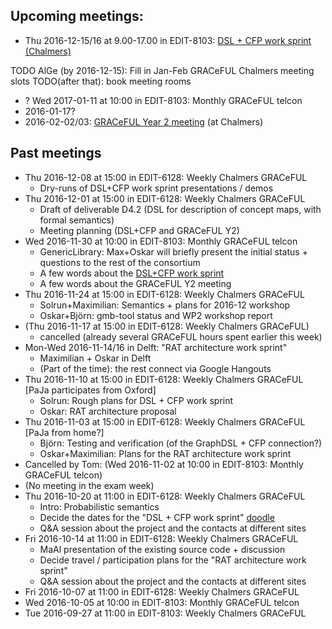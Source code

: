## Upcoming meetings:
* Thu 2016-12-15/16 at 9.00-17.00 in EDIT-8103: [DSL + CFP work sprint (Chalmers)](../2016-12/)

TODO AlGe (by 2016-12-15): Fill in Jan-Feb GRACeFUL Chalmers meeting slots
TODO(after that): book meeting rooms

* ? Wed 2017-01-11 at 10:00 in EDIT-8103: Monthly GRACeFUL telcon
* 2016-01-17?
* 2016-02-02/03: [GRACeFUL Year 2 meeting](../2017-02/) (at Chalmers)

## Past meetings
* Thu 2016-12-08 at 15:00 in EDIT-6128: Weekly Chalmers GRACeFUL
    * Dry-runs of DSL+CFP work sprint presentations / demos
* Thu 2016-12-01 at 15:00 in EDIT-6128: Weekly Chalmers GRACeFUL
    * Draft of deliverable D4.2 (DSL for description of concept maps, with formal semantics)
    * Meeting planning (DSL+CFP and GRACeFUL Y2)
* Wed 2016-11-30 at 10:00 in EDIT-8103: Monthly GRACeFUL telcon
    * GenericLibrary: Max+Oskar will briefly present the initial status + questions to the rest of the consortium
    * A few words about the [DSL+CFP work sprint](../2016-12)
	* A few words about the GRACeFUL Y2 meeting
* Thu 2016-11-24 at 15:00 in EDIT-6128: Weekly Chalmers GRACeFUL
    * Solrun+Maximilian: Semantics + plans for 2016-12 workshop
    * Oskar+Björn: gmb-tool status and WP2 workshop report
* (Thu 2016-11-17 at 15:00 in EDIT-6128: Weekly Chalmers GRACeFUL)
    * cancelled (already several GRACeFUL hours spent earlier this week)
* Mon-Wed 2016-11-14/16 in Delft: "RAT architecture work sprint"
    * Maximilian + Oskar in Delft
    * (Part of the time): the rest connect via Google Hangouts
* Thu 2016-11-10 at 15:00 in EDIT-6128: Weekly Chalmers GRACeFUL [PaJa participates from Oxford]
    * Solrun: Rough plans for DSL + CFP work sprint
    * Oskar: RAT architecture proposal
* Thu 2016-11-03 at 15:00 in EDIT-6128: Weekly Chalmers GRACeFUL [PaJa from home?]
    * Björn: Testing and verification (of the GraphDSL + CFP connection?)
    * Oskar+Maximilian: Plans for the RAT architecture work sprint
* Cancelled by Tom: (Wed 2016-11-02 at 10:00 in EDIT-8103: Monthly GRACeFUL telcon)
* (No meeting in the exam week)
* Thu 2016-10-20 at 11:00 in EDIT-6128: Weekly Chalmers GRACeFUL
    * Intro: Probabilistic semantics
    * Decide the dates for the "DSL + CFP work sprint" [doodle](https://doodle.com/poll/67vdzvgim6rkyun2)
    * Q&A session about the project and the contacts at different sites
* Fri 2016-10-14 at 11:00 in EDIT-6128: Weekly Chalmers GRACeFUL
    * MaAl presentation of the existing source code + discussion
    * Decide travel / participation plans for the "RAT architecture work sprint"
    * Q&A session about the project and the contacts at different sites
* Fri 2016-10-07 at 11:00 in EDIT-6128: Weekly Chalmers GRACeFUL
* Wed 2016-10-05 at 10:00 in EDIT-8103: Monthly GRACeFUL telcon
* Tue 2016-09-27 at 11:00 in EDIT-8103: Weekly Chalmers GRACeFUL

